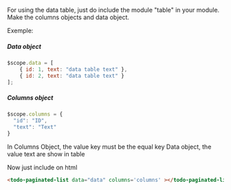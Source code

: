 For using the data table, just do include the module "table" in your module.
Make the columns objects and data object.

Exemple:

##### Data object
```javascript
$scope.data = [
    { id: 1, text: "data table text" },
    { id: 2, text: "data table text" }
];
```
##### Columns object

```javascript
$scope.columns = {
  "id": "ID",
  "text": "Text"
}
```

In Columns Object, the value key must be the equal key Data object, the value text are show in table

Now just include on html
```html
<todo-paginated-list data="data" columns='columns' ></todo-paginated-list>
```